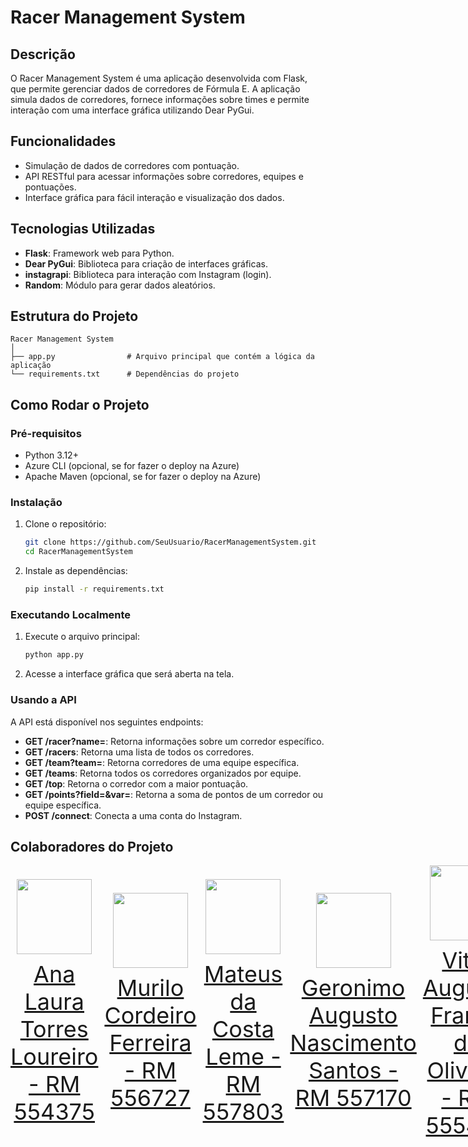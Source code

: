 # Racer Management System

## Descrição
O Racer Management System é uma aplicação desenvolvida com Flask, que permite gerenciar dados de corredores de Fórmula E. A aplicação simula dados de corredores, fornece informações sobre times e permite interação com uma interface gráfica utilizando Dear PyGui.

## Funcionalidades
- Simulação de dados de corredores com pontuação.
- API RESTful para acessar informações sobre corredores, equipes e pontuações.
- Interface gráfica para fácil interação e visualização dos dados.

## Tecnologias Utilizadas
- **Flask**: Framework web para Python.
- **Dear PyGui**: Biblioteca para criação de interfaces gráficas.
- **instagrapi**: Biblioteca para interação com Instagram (login).
- **Random**: Módulo para gerar dados aleatórios.

## Estrutura do Projeto
```
Racer Management System
│
├── app.py                # Arquivo principal que contém a lógica da aplicação
└── requirements.txt      # Dependências do projeto
```

## Como Rodar o Projeto

### Pré-requisitos
- Python 3.12+
- Azure CLI (opcional, se for fazer o deploy na Azure)
- Apache Maven (opcional, se for fazer o deploy na Azure)

### Instalação
1. Clone o repositório:
   ```bash
   git clone https://github.com/SeuUsuario/RacerManagementSystem.git
   cd RacerManagementSystem
   ```

2. Instale as dependências:
   ```bash
   pip install -r requirements.txt
   ```

### Executando Localmente
1. Execute o arquivo principal:
   ```bash
   python app.py
   ```

2. Acesse a interface gráfica que será aberta na tela.

### Usando a API
A API está disponível nos seguintes endpoints:

- **GET /racer?name=<nome>**: Retorna informações sobre um corredor específico.
- **GET /racers**: Retorna uma lista de todos os corredores.
- **GET /team?team=<nome do time>**: Retorna corredores de uma equipe específica.
- **GET /teams**: Retorna todos os corredores organizados por equipe.
- **GET /top**: Retorna o corredor com a maior pontuação.
- **GET /points?field=<campo>&var=<valor>**: Retorna a soma de pontos de um corredor ou equipe específica.
- **POST /connect**: Conecta a uma conta do Instagram.

## Colaboradores do Projeto
<div style="display: flex; justify-content: space-between; align-items: center;">
<a href="https://github.com/AnaTorresLoureiro" target="_blank" style="text-align: center; margin-right: 10px;">
<img loading="lazy" src="https://avatars.githubusercontent.com/AnaTorresLoureiro" width=120>
<p style="font-size:min(2vh, 36px); margin-top: 10px;">Ana Laura Torres Loureiro - RM 554375</p>
</a>
<a href="https://github.com/MuriloCngp" target="_blank" style="text-align: center; margin-right: 10px;">
<img loading="lazy" src="https://avatars.githubusercontent.com/MuriloCngp" width=120>
<p style="font-size:min(2vh, 36px); margin-top: 10px;">Murilo Cordeiro Ferreira - RM 556727</p>
</a>
<a href="https://github.com/MateusLem" target="_blank" style="text-align: center; margin-right: 10px;">
<img loading="lazy" src="https://avatars.githubusercontent.com/MateusLem" width=120>
<p style="font-size:min(2vh, 36px); margin-top: 10px;">Mateus da Costa Leme - RM 557803</p>
</a>
<a href="https://github.com/Geronimo-augusto" target="_blank" style="text-align: center; margin-right: 10px;">
<img loading="lazy" src="https://avatars.githubusercontent.com/Geronimo-augusto" width=120>
<p style="font-size:min(2vh, 36px); margin-top: 10px;">	Geronimo Augusto Nascimento Santos - RM 557170</p>
</a>
<a href="https://github.com/Vitorr-AF" target="_blank" style="text-align: center; margin-right: 10px;">
<img loading="lazy" src="https://avatars.githubusercontent.com/Vitorr-AF" width=120>
<p style="font-size:min(2vh, 36px); margin-top: 10px;">Vitor Augusto França de Oliveira - RM 555469</p>
</a>
</div>
